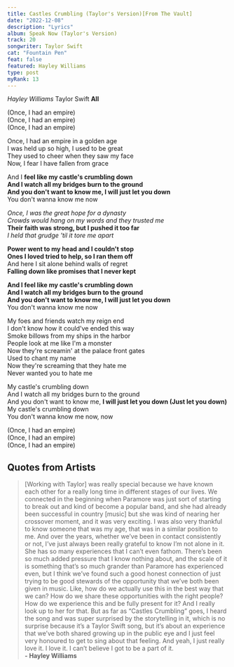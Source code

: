```yaml
---
title: Castles Crumbling (Taylor's Version)[From The Vault]
date: "2022-12-08"
description: "Lyrics"
album: Speak Now (Taylor's Version)
track: 20
songwriter: Taylor Swift
cat: "Fountain Pen"
feat: false
featured: Hayley Williams
type: post
myRank: 13
---
```


<p className="multi">
<em>Hayley Williams</em>
<span>Taylor Swift</span>
<b>All</b>
</p>
<p className="intro">
(Once, I had an empire) <br />
(Once, I had an empire) <br />
(Once, I had an empire)
</p>
<p className="verse-one">
Once, I had an empire in a golden age <br />
I was held up so high, I used to be great <br />
They used to cheer when they saw my face <br />
Now, I fear I have fallen from grace
</p>
<p className="chorus">
And I <b>feel like my castle's crumbling down<br />
And I watch all my bridges burn to the ground <br />
And you don't want to know me, I will just let you down</b> <br />
You don't wanna know me now
</p>
<p className="verse-two">
<em>Once, I was the great hope for a dynasty<br />
Crowds would hang on my words and they trusted me</em><br />
<b>Their faith was strong, but I pushed it too far</b><br />
<em>I held that grudge 'til it tore me apart</em>
</p>
<p className="pre-chorus">
<b>Power went to my head and I couldn't stop <br />
Ones I loved tried to help, so I ran them off</b><br />
And here I sit alone behind walls of regret<br />
<b>Falling down like promises that I never kept</b>
</p>
<p className="chorus">
<b>And I feel like my castle's crumbling down <br />
And I watch all my bridges burn to the ground <br />
And you don't want to know me, I will just let you down </b><br />
You don't wanna know me now
</p>
<p className="bridge">
My foes and friends watch my reign end <br />
I don't know how it could've ended this way <br />
Smoke billows from my ships in the harbor <br />
People look at me like I'm a monster <br />
Now they're screamin' at the palace front gates <br />
Used to chant my name <br />
Now they're screaming that they hate me <br />
Never wanted you to hate me
</p>
<p className="chorus">
My castle's crumbling down <br />
And I watch all my bridges burn to the ground <br />
And you don't want to know me, <b>I will just let you down (Just let you down) </b><br />
My castle's crumbling down <br />
You don't wanna know me now, now
</p>
<p className="outro">
(Once, I had an empire)<br />
(Once, I had an empire)<br />
(Once, I had an empire)
</p>

## Quotes from Artists

<blockquote>
[Working with Taylor] was really special because we have known each other for a really long time in different stages of our lives. We connected in the beginning when Paramore was just sort of starting to break out and kind of become a popular band, and she had already been successful in country [music] but she was kind of nearing her crossover moment, and it was very exciting. I was also very thankful to know someone that was my age, that was in a similar position to me. And over the years, whether we’ve been in contact consistently or not, I’ve just always been really grateful to know I’m not alone in it. She has so many experiences that I can’t even fathom. There’s been so much added pressure that I know nothing about, and the scale of it is something that’s so much grander than Paramore has experienced even, but I think we’ve found such a good honest connection of just trying to be good stewards of the opportunity that we’ve both been given in music. Like, how do we actually use this in the best way that we can? How do we share these opportunities with the right people? How do we experience this and be fully present for it? And I really look up to her for that. But as far as “Castles Crumbling” goes, I heard the song and was super surprised by the storytelling in it, which is no surprise because it’s a Taylor Swift song, but it’s about an experience that we’ve both shared growing up in the public eye and I just feel very honoured to get to sing about that feeling. And yeah, I just really love it. I love it. I can’t believe I got to be a part of it.
<br />
<b>- Hayley Williams </b>
